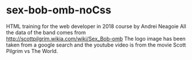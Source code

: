 # sex-bob-omb-noCss
HTML training for the web developer in 2018 course by Andrei Neagoie
All the data of the band comes from http://scottpilgrim.wikia.com/wiki/Sex_Bob-omb
The logo image has been taken from a google search and the youtube video is from the movie Scott Pilgrim vs The World.
